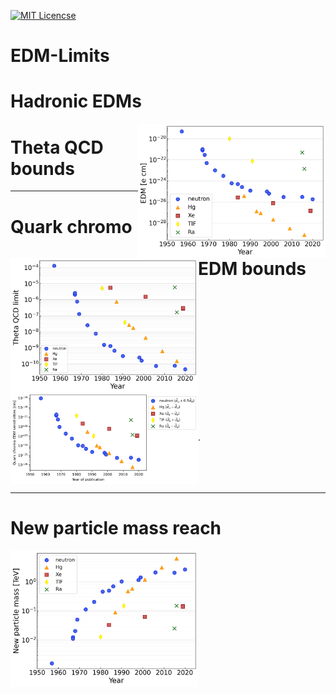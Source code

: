 [![MIT Licencse](https://badges.frapsoft.com/os/mit/mit.svg?v=103)](https://opensource.org/licenses/mit-license.php)

# EDM-Limits



# Hadronic EDMs
<img align="right" width="300" src="plots/hadronic-edm-limits.png">  

# Theta QCD bounds
<img align="left" width="300" src="plots/theta-qcd-limits.png">  

---

# Quark chromo EDM bounds
<img align="center" width="300" src="plots/quark-chromo-edm-limits.png">. 

---

# New particle mass reach
<img align="center" width="300" src="plots/new-particle-limits.png">
